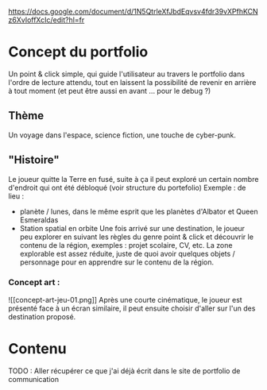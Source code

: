 https://docs.google.com/document/d/1N5QtrleXfJbdEqvsv4fdr39vXPfhKCNz6XvIoffXcIc/edit?hl=fr
# Concept du portfolio
Un point & click simple, qui guide l'utilisateur au travers le portfolio dans l'ordre de lecture attendu, tout en laissent la possibilité de revenir en arrière à tout moment (et peut être aussi en avant ... pour le debug ?)
## Thème
Un voyage dans l'espace, science fiction, une touche de cyber-punk.
## "Histoire"
Le joueur quitte la Terre en fusé, suite à ça il peut exploré un certain nombre d'endroit qui ont été débloqué (voir structure du portefolio)
Exemple : de lieu :
- planète / lunes, dans le même esprit que les planètes d'Albator et Queen Esmeraldas
- Station spatial en orbite
Une fois arrivé sur une destination, le joueur peu explorer en suivant les règles du genre point & click et découvrir le contenu de la région, exemples : projet scolaire, CV, etc. La zone explorable est assez réduite, juste de quoi avoir quelques objets / personnage pour en apprendre sur le contenu de la région.
### Concept art :
![[concept-art-jeu-01.png]]
Après une courte cinématique, le joueur est présenté face à un écran similaire, il peut ensuite choisir d'aller sur l'un des destination proposé.
# Contenu
TODO : Aller récupérer ce que j'ai déjà écrit dans le site de portfolio de communication